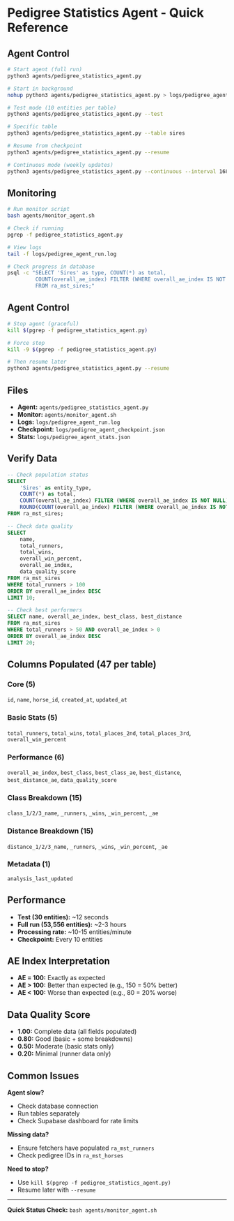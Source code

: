 # Pedigree Statistics Agent - Quick Reference

## Agent Control

```bash
# Start agent (full run)
python3 agents/pedigree_statistics_agent.py

# Start in background
nohup python3 agents/pedigree_statistics_agent.py > logs/pedigree_agent_run.log 2>&1 &

# Test mode (10 entities per table)
python3 agents/pedigree_statistics_agent.py --test

# Specific table
python3 agents/pedigree_statistics_agent.py --table sires

# Resume from checkpoint
python3 agents/pedigree_statistics_agent.py --resume

# Continuous mode (weekly updates)
python3 agents/pedigree_statistics_agent.py --continuous --interval 168
```

## Monitoring

```bash
# Run monitor script
bash agents/monitor_agent.sh

# Check if running
pgrep -f pedigree_statistics_agent.py

# View logs
tail -f logs/pedigree_agent_run.log

# Check progress in database
psql -c "SELECT 'Sires' as type, COUNT(*) as total,
         COUNT(overall_ae_index) FILTER (WHERE overall_ae_index IS NOT NULL) as populated
         FROM ra_mst_sires;"
```

## Agent Control

```bash
# Stop agent (graceful)
kill $(pgrep -f pedigree_statistics_agent.py)

# Force stop
kill -9 $(pgrep -f pedigree_statistics_agent.py)

# Then resume later
python3 agents/pedigree_statistics_agent.py --resume
```

## Files

- **Agent:** `agents/pedigree_statistics_agent.py`
- **Monitor:** `agents/monitor_agent.sh`
- **Logs:** `logs/pedigree_agent_run.log`
- **Checkpoint:** `logs/pedigree_agent_checkpoint.json`
- **Stats:** `logs/pedigree_agent_stats.json`

## Verify Data

```sql
-- Check population status
SELECT
    'Sires' as entity_type,
    COUNT(*) as total,
    COUNT(overall_ae_index) FILTER (WHERE overall_ae_index IS NOT NULL) as populated,
    ROUND(COUNT(overall_ae_index) FILTER (WHERE overall_ae_index IS NOT NULL)::numeric / COUNT(*)::numeric * 100, 2) as pct
FROM ra_mst_sires;

-- Check data quality
SELECT
    name,
    total_runners,
    total_wins,
    overall_win_percent,
    overall_ae_index,
    data_quality_score
FROM ra_mst_sires
WHERE total_runners > 100
ORDER BY overall_ae_index DESC
LIMIT 10;

-- Check best performers
SELECT name, overall_ae_index, best_class, best_distance
FROM ra_mst_sires
WHERE total_runners > 50 AND overall_ae_index > 0
ORDER BY overall_ae_index DESC
LIMIT 20;
```

## Columns Populated (47 per table)

### Core (5)
`id`, `name`, `horse_id`, `created_at`, `updated_at`

### Basic Stats (5)
`total_runners`, `total_wins`, `total_places_2nd`, `total_places_3rd`, `overall_win_percent`

### Performance (6)
`overall_ae_index`, `best_class`, `best_class_ae`, `best_distance`, `best_distance_ae`, `data_quality_score`

### Class Breakdown (15)
`class_1/2/3_name`, `_runners`, `_wins`, `_win_percent`, `_ae`

### Distance Breakdown (15)
`distance_1/2/3_name`, `_runners`, `_wins`, `_win_percent`, `_ae`

### Metadata (1)
`analysis_last_updated`

## Performance

- **Test (30 entities):** ~12 seconds
- **Full run (53,556 entities):** ~2-3 hours
- **Processing rate:** ~10-15 entities/minute
- **Checkpoint:** Every 10 entities

## AE Index Interpretation

- **AE = 100:** Exactly as expected
- **AE > 100:** Better than expected (e.g., 150 = 50% better)
- **AE < 100:** Worse than expected (e.g., 80 = 20% worse)

## Data Quality Score

- **1.00:** Complete data (all fields populated)
- **0.80:** Good (basic + some breakdowns)
- **0.50:** Moderate (basic stats only)
- **0.20:** Minimal (runner data only)

## Common Issues

**Agent slow?**
- Check database connection
- Run tables separately
- Check Supabase dashboard for rate limits

**Missing data?**
- Ensure fetchers have populated `ra_mst_runners`
- Check pedigree IDs in `ra_mst_horses`

**Need to stop?**
- Use `kill $(pgrep -f pedigree_statistics_agent.py)`
- Resume later with `--resume`

---

**Quick Status Check:** `bash agents/monitor_agent.sh`
